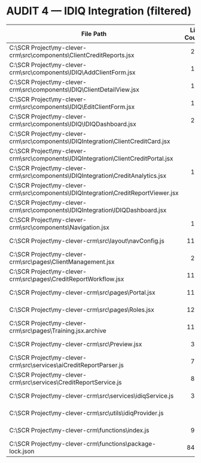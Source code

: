 # AUDIT 4 — IDIQ Integration (filtered)

| File Path | Line Count | SizeKB | Implementation Status | Error Handling |
|---|---:|---:|---|---:|
| C:\SCR Project\my-clever-crm\src\components\ClientCreditReports.jsx | 219 | 10.22 | has error handling | Yes |
| C:\SCR Project\my-clever-crm\src\components\IDIQ\AddClientForm.jsx | 131 | 6.30 | has error handling | Yes |
| C:\SCR Project\my-clever-crm\src\components\IDIQ\ClientDetailView.jsx | 184 | 8.74 | has error handling | Yes |
| C:\SCR Project\my-clever-crm\src\components\IDIQ\EditClientForm.jsx | 129 | 6.49 | has error handling | Yes |
| C:\SCR Project\my-clever-crm\src\components\IDIQ\IDIQDashboard.jsx | 242 | 10.22 | has error handling | Yes |
| C:\SCR Project\my-clever-crm\src\components\IDIQIntegration\ClientCreditCard.jsx | 14 | 0.31 | no obvious error handling | No |
| C:\SCR Project\my-clever-crm\src\components\IDIQIntegration\ClientCreditPortal.jsx | 40 | 1.02 | no obvious error handling | No |
| C:\SCR Project\my-clever-crm\src\components\IDIQIntegration\CreditAnalytics.jsx | 134 | 5.78 | no obvious error handling | No |
| C:\SCR Project\my-clever-crm\src\components\IDIQIntegration\CreditReportViewer.jsx | 29 | 0.82 | no obvious error handling | No |
| C:\SCR Project\my-clever-crm\src\components\IDIQIntegration\IDIQDashboard.jsx | 53 | 1.63 | has error handling | Yes |
| C:\SCR Project\my-clever-crm\src\components\Navigation.jsx | 198 | 8.13 | no obvious error handling | No |
| C:\SCR Project\my-clever-crm\src\layout\navConfig.js | 1156 | 33.04 | no obvious error handling | No |
| C:\SCR Project\my-clever-crm\src\pages\ClientManagement.jsx | 283 | 12.44 | no obvious error handling | No |
| C:\SCR Project\my-clever-crm\src\pages\CreditReportWorkflow.jsx | 1121 | 42.69 | has error handling | Yes |
| C:\SCR Project\my-clever-crm\src\pages\Portal.jsx | 1174 | 51.57 | has error handling | Yes |
| C:\SCR Project\my-clever-crm\src\pages\Roles.jsx | 1250 | 59.18 | has error handling | Yes |
| C:\SCR Project\my-clever-crm\src\pages\Training.jsx.archive | 1138 | 51.81 | has error handling | Yes |
| C:\SCR Project\my-clever-crm\src\Preview.jsx | 312 | 14.27 | no obvious error handling | No |
| C:\SCR Project\my-clever-crm\src\services\aiCreditReportParser.js | 718 | 21.65 | has error handling | Yes |
| C:\SCR Project\my-clever-crm\src\services\CreditReportService.js | 826 | 23.93 | has error handling | Yes |
| C:\SCR Project\my-clever-crm\src\services\idiqService.js | 373 | 10.26 | has error handling | Yes |
| C:\SCR Project\my-clever-crm\src\utils\idiqProvider.js | 16 | 0.51 | no obvious error handling | No |
| C:\SCR Project\my-clever-crm\functions\index.js | 982 | 29.58 | has error handling | Yes |
| C:\SCR Project\my-clever-crm\functions\package-lock.json | 8461 | 298.02 | no obvious error handling | No |
